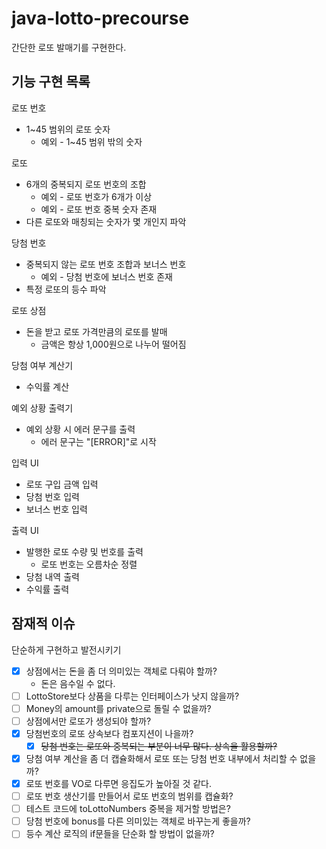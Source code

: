 # java-lotto-precourse
간단한 로또 발매기를 구현한다.

## 기능 구현 목록
로또 번호
* 1~45 범위의 로또 숫자
  * 예외 - 1~45 범위 밖의 숫자

로또
* 6개의 중복되지 로또 번호의 조합
  * 예외 - 로또 번호가 6개가 이상
  * 예외 - 로또 번호 중복 숫자 존재
* 다른 로또와 매칭되는 숫자가 몇 개인지 파악

당첨 번호
* 중복되지 않는 로또 번호 조합과 보너스 번호
  * 예외 - 당첨 번호에 보너스 번호 존재
* 특정 로또의 등수 파악

로또 상점
* 돈을 받고 로또 가격만큼의 로또를 발매
  * 금액은 항상 1,000원으로 나누어 떨어짐

당첨 여부 계산기
* 수익률 계산

예외 상황 출력기
* 예외 상황 시 에러 문구를 출력
  * 에러 문구는 "[ERROR]"로 시작

입력 UI
* 로또 구입 금액 입력
* 당첨 번호 입력
* 보너스 번호 입력

출력 UI
* 발행한 로또 수량 및 번호를 출력
  * 로또 번호는 오름차순 정렬
* 당첨 내역 출력
* 수익률 출력

## 잠재적 이슈
단순하게 구현하고 발전시키기

* [x] 상점에서는 돈을 좀 더 의미있는 객체로 다뤄야 할까?
  * 돈은 음수일 수 없다.
* [ ] LottoStore보다 상품을 다루는 인터페이스가 낫지 않을까?
* [ ] Money의 amount를 private으로 돌릴 수 없을까?
* [ ] 상점에서만 로또가 생성되야 할까?
* [x] 당첨번호의 로또 상속보다 컴포지션이 나을까?
  * [x] ~~당첨 번호는 로또와 중복되는 부분이 너무 많다. 상속을 활용할까?~~
* [x] 당첨 여부 계산을 좀 더 캡슐화해서 로또 또는 당첨 번호 내부에서 처리할 수 없을까?
* [x] 로또 번호를 VO로 다루면 응집도가 높아질 것 같다.
* [ ] 로또 번호 생산기를 만들어서 로또 번호의 범위를 캡슐화?
* [ ] 테스트 코드에 toLottoNumbers 중복을 제거할 방법은?
* [ ] 당첨 번호에 bonus를 다른 의미있는 객체로 바꾸는게 좋을까?
* [ ] 등수 계산 로직의 if문들을 단순화 할 방법이 없을까?
